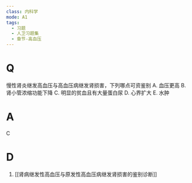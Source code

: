 ```yaml
---
class: 内科学
mode: A1
tags:
  - 习题
  - 人卫习题集
  - 章节-高血压
---
```


# Q
慢性肾炎继发高血压与高血压病继发肾损害，下列哪点可资鉴别
A. 血压更高 
B. 肾小管浓缩功能下降
C. 明显的贫血且有大量蛋白尿 
D. 心界扩大
E. 水肿
# A
C
# D
1. [[肾病继发性高血压与原发性高血压病继发肾损害的鉴别诊断]]